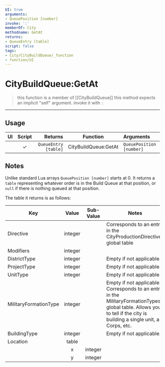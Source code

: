 ```yaml
---
UI: true
arguments:
- QueuePosition [number]
invoke: ':'
memberOf: City
methodname: GetAt
returns:
- QueueEntry [table]
script: false
tags:
- City/CityBuildQueue/_function
- function/UI
---
```

# CityBuildQueue:GetAt
> this function is a member of [[CityBuildQueue]]
> this method expects an implicit "self" argument. invoke it with `:`
-----
## Usage
|  UI | Script | Returns | Function | Arguments |
|:---:|:------:|-------:|:--------:|:---------|
| |✓|`QueueEntry [table]`|CityBuildQueue:GetAt|`QueuePosition [number]`|

## Notes
Unlike standard Lua arrays `QueuePosition [number]` starts at 0. It returns a `table` representing whatever order is in the Build Queue at that position, or `null` if there is nothing queued at that position.

The table it returns is as follows:

| Key                   | Value | Sub-Value | Notes                                                        |
| --------------------- | :-----: | :---------: | ------------------------------------------------------------ |
| Directive             | integer   |           | Corresponds to an entry in the CityProductionDirectives global table |
| Modifiers             | integer   |           |                                                              |
| DistrictType          | integer   |           | Empty if not applicable.                                     |
| ProjectType           | integer   |           | Empty if not applicable.                                     |
| UnitType              | integer   |           | Empty if not applicable.                                     |
| MilitaryFormationType | integer   |           | Empty if not applicable. Corresponds to an entry in the MilitaryFormationTypes global table. Allows you to tell if the city is building a single unit, a Corps, etc. |
| BuildingType          | integer   |           | Empty if not applicable.                                     |
| Location              | table |           |                                                              |
|                       | x     | integer       |                                                              |
|                       | y     | integer       |                                                              |